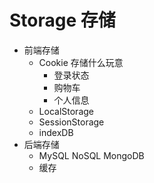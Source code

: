 # Storage 存储
  - 前端存储
    - Cookie
    存储什么玩意
      - 登录状态
      - 购物车
      - 个人信息
    - LocalStorage
    - SessionStorage
    - indexDB
  - 后端存储
    - MySQL NoSQL MongoDB
    - 缓存

